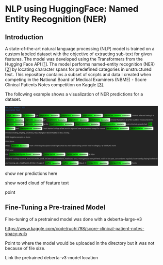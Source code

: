 # NLP using HuggingFace: Named Entity Recognition (NER)
## Introduction
A state-of-the-art natural language processing (NLP) model is trained on a custom labeled dataset with the objective of extracting sub-text for given features. The model was developed using the Transformers from the Hugging Face API [[1](https://huggingface.co/docs/transformers/index)]. The model performs named-entity recognition (NER) [[2](https://en.wikipedia.org/wiki/Named-entity_recognition)] by locating character spans for predefined categories in unstructured text.  This repository contains a subset of scripts and data I created when competing in the National Board of Medical Examiners (NBME) - Score Clinical Patients Notes competition on Kaggle [[3](https://www.kaggle.com/competitions/nbme-score-clinical-patient-notes)].



The following example shows a visualization of NER predictions for a dataset. 

![](https://github.com/mddunlap924/HuggingFace-NLP-NBME/blob/main/imgs/annotated_text.png)

show ner predictions here

show word cloud of feature text

point

## Fine-Tuning a Pre-trained Model

Fine-tuning of a pretrained model was done with a deberta-large-v3

https://www.kaggle.com/code/ruchi798/score-clinical-patient-notes-spacy-w-b

Point to where the model would be uploaded in the directory but it was not because of file size.

Link the pretrained deberta-v3-model location 





